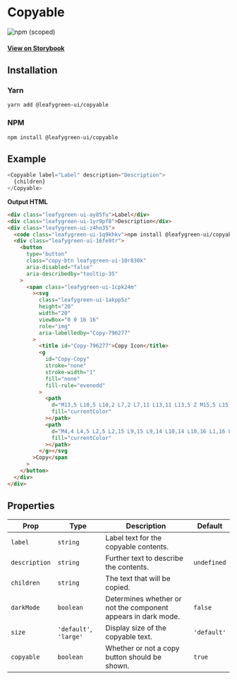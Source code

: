 # Copyable

![npm (scoped)](https://img.shields.io/npm/v/@leafygreen-ui/copyable.svg)

#### [View on Storybook](https://mongodb.github.io/leafygreen-ui/?path=/story/copyable--default)

## Installation

### Yarn

```shell
yarn add @leafygreen-ui/copyable
```

### NPM

```shell
npm install @leafygreen-ui/copyable
```

## Example

```js
<Copyable label="Label" description="Description">
  {children}
</Copyable>
```

**Output HTML**

```html
<div class="leafygreen-ui-ay85fu">Label</div>
<div class="leafygreen-ui-1yr9pf8">Description</div>
<div class="leafygreen-ui-z4hn35">
  <code class="leafygreen-ui-1q9khkv">npm install @leafygreen-ui/copyable</code>
  <div class="leafygreen-ui-16fe9tr">
    <button
      type="button"
      class="copy-btn leafygreen-ui-10r830k"
      aria-disabled="false"
      aria-describedby="tooltip-35"
    >
      <span class="leafygreen-ui-1cpk24m"
        ><svg
          class="leafygreen-ui-1akpp5z"
          height="20"
          width="20"
          viewBox="0 0 16 16"
          role="img"
          aria-labelledby="Copy-796277"
        >
          <title id="Copy-796277">Copy Icon</title>
          <g
            id="Copy-Copy"
            stroke="none"
            stroke-width="1"
            fill="none"
            fill-rule="evenodd"
          >
            <path
              d="M13,5 L10,5 L10,2 L7,2 L7,11 L13,11 L13,5 Z M15,5 L15,13 L5,13 L5,0 L10,0 L15,5 Z"
              fill="currentColor"
            ></path>
            <path
              d="M4,4 L4,5 L2,5 L2,15 L9,15 L9,14 L10,14 L10,16 L1,16 L1,4 L4,4 Z"
              fill="currentColor"
            ></path>
          </g></svg
        >Copy</span
      >
    </button>
  </div>
</div>
```

## Properties

| Prop          | Type                   | Description                                                   | Default     |
| ------------- | ---------------------- | ------------------------------------------------------------- | ----------- |
| `label`       | `string`               | Label text for the copyable contents.                         |             |
| `description` | `string`               | Further text to describe the contents.                        | `undefined` |
| `children`    | `string`               | The text that will be copied.                                 |             |
| `darkMode`    | `boolean`              | Determines whether or not the component appears in dark mode. | `false`     |
| `size`        | `'default'`, `'large'` | Display size of the copyable text.                            | `'default'` |
| `copyable`    | `boolean`              | Whether or not a copy button should be shown.                 | `true`      |
